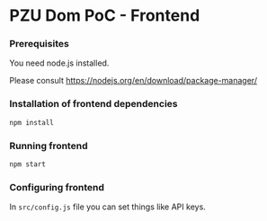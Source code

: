# PZU Dom PoC - Frontend

### Prerequisites

You need node.js installed. 

Please consult https://nodejs.org/en/download/package-manager/

### Installation of frontend dependencies
```sh
npm install
```

### Running frontend

```sh
npm start
```

### Configuring frontend

In `src/config.js` file you can set things like API keys.
